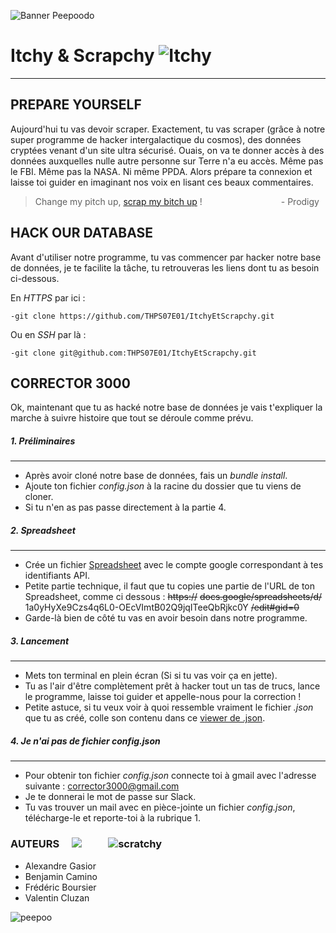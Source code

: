 ![Banner Peepoodo](https://peepoodo.github.io/peepoodo-box/logo.png)

# Itchy & Scrapchy ![Itchy](https://media.giphy.com/media/8OKrrwn7aH5YY/giphy.gif)
---
## PREPARE YOURSELF

Aujourd'hui tu vas devoir scraper. Exactement, tu vas scraper (grâce à notre super programme de hacker intergalactique du cosmos), des données cryptées venant d'un site ultra sécurisé. Ouais, on va te donner accès à des données auxquelles nulle autre personne sur Terre n'a eu accès. Même pas le FBI. Même pas la NASA. Ni même PPDA. Alors prépare ta connexion et laisse toi guider en imaginant nos voix en lisant ces beaux commentaires.
> Change my pitch up, [scrap my bitch up](https://www.youtube.com/watch?v=VolEtiQ9BwE) !
                               - Prodigy

## HACK OUR DATABASE  ![]()

Avant d'utiliser notre programme, tu vas commencer par hacker notre base de données, je te facilite la tâche, tu retrouveras les liens dont tu as besoin ci-dessous.

 En *HTTPS* par ici :

    -git clone https://github.com/THPS07E01/ItchyEtScrapchy.git
    
 Ou en *SSH* par là :
    
    -git clone git@github.com:THPS07E01/ItchyEtScrapchy.git

## CORRECTOR 3000

Ok, maintenant que tu as hacké notre base de données je vais t'expliquer la marche à suivre histoire que tout se déroule comme prévu.

##### 1. Préliminaires
---
 - Après avoir cloné notre base de données, fais un *bundle install*.
 - Ajoute ton fichier *config.json* à la racine du dossier que tu viens de cloner.
 - Si tu n'en as pas passe directement à la partie 4.
##### 2. Spreadsheet
---
 - Crée un fichier [Spreadsheet](https://docs.google.com/spreadsheets/u/0/) avec le compte google correspondant à tes identifiants API.
 - Petite partie technique, il faut que tu copies une partie de l'URL de ton Spreadsheet, comme ci dessous : 
 ~~https://~~ ~~docs.google/spreadsheets/d/~~ 1a0yHyXe9Czs4q6L0-OEcVImtB02Q9jqITeeQbRjkc0Y ~~/edit#gid=0~~
 - Garde-là bien de côté tu vas en avoir besoin dans notre programme.
##### 3. Lancement 
---
 - Mets ton terminal en plein écran (Si si tu vas voir ça en jette).
 - Tu as l'air d'être complètement prêt à hacker tout un tas de trucs, lance le programme, laisse toi guider et appelle-nous pour la correction !
 - Petite astuce, si tu veux voir à quoi ressemble vraiment le fichier *.json* que tu as créé, colle son contenu dans ce [viewer de .json](http://jsonviewer.stack.hu/).

##### 4. Je n'ai pas de fichier *config.json*
---
- Pour obtenir ton fichier *config.json* connecte toi à gmail avec l'adresse suivante : corrector3000@gmail.com
- Je te donnerai le mot de passe sur Slack.
- Tu vas trouver un mail avec en pièce-jointe un fichier *config.json*, télécharge-le et reporte-toi à la rubrique 1.



### AUTEURS     ![](https://media.giphy.com/media/Gb3FENu33eqKk/giphy.gif)           ![scratchy](https://i.gifer.com/U1hu.gif)
 - Alexandre Gasior
 - Benjamin Camino
 - Frédéric Boursier
 - Valentin Cluzan

![peepoo](https://scontent-frx5-1.cdninstagram.com/vp/264d0ca397626a3b949b7e1a32f12c40/5CB8BC70/t51.2885-15/e35/43371552_345243769354400_135114894105553554_n.jpg?_nc_ht=scontent-frx5-1.cdninstagram.com&se=7&ig_cache_key=MTkwNDY1MDI1MjEwMzgzOTc4Mw%3D%3D.2)
